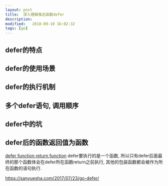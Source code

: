 ```yaml
---
layout: post
title:  深入理解推迟函数defer
description: 
modified:   2018-09-10 16:02:32
tags: [go]
---
```


## defer的特点

## defer的使用场景

## defer的执行机制

## 多个defer语句, 调用顺序

## defer中的坑

## defer后的函数返回值为函数

[defer function return function][func_return_func]
defer要执行的是一个函数, 所以只有defer后面最终的那个函数体会在defer所在函数return之前执行, 其他的包装函数都会被作为所在函数的语句执行.


[func_return_func]: https://stackoverflow.com/questions/46004535/in-golang-i-defer-a-function-return-function-what-is-the-order

[diving_into_defer]: https://tiancaiamao.gitbooks.io/go-internals/content/zh/03.4.html
[defer的坑]: https://deepzz.com/post/how-to-use-defer-in-golang.html

https://sanyuesha.com/2017/07/23/go-defer/
